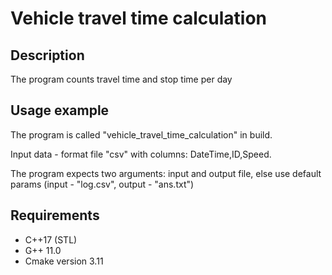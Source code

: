 # Vehicle travel time calculation

## Description
The program counts travel time and stop time per day

## Usage example
The program is called "vehicle_travel_time_calculation" in build.

Input data - format file "csv" with columns: DateTime,ID,Speed.

The program expects two arguments: input and output file, else use default params (input - "log.csv", output - "ans.txt")


## Requirements
- C++17 (STL)
- G++ 11.0
- Cmake version 3.11

